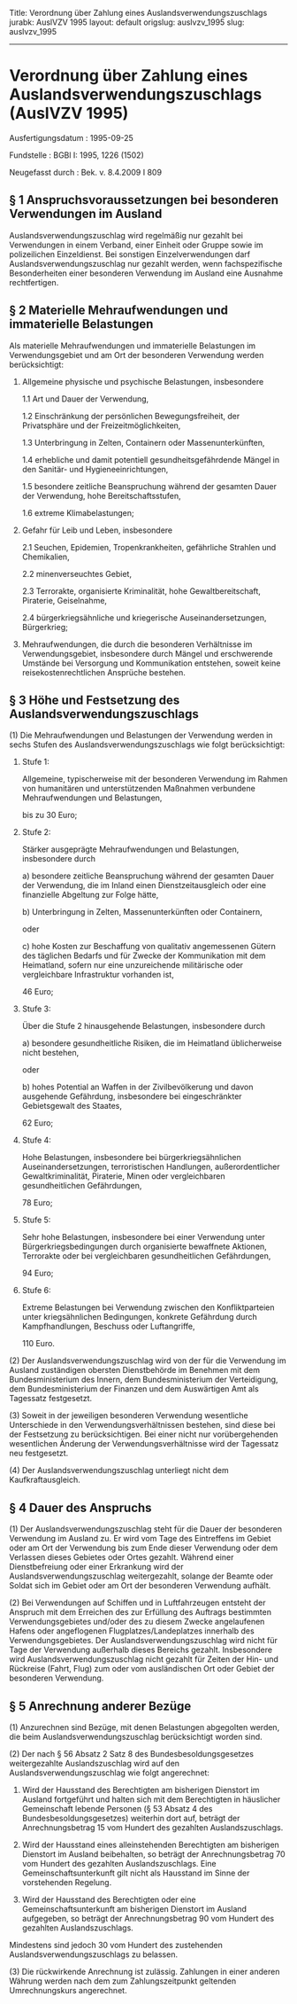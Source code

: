 Title: Verordnung über Zahlung eines Auslandsverwendungszuschlags
jurabk: AuslVZV 1995
layout: default
origslug: auslvzv_1995
slug: auslvzv_1995

---

# Verordnung über Zahlung eines Auslandsverwendungszuschlags (AuslVZV 1995)

Ausfertigungsdatum
:   1995-09-25

Fundstelle
:   BGBl I: 1995, 1226 (1502)

Neugefasst durch
:   Bek. v. 8.4.2009 I 809


## § 1 Anspruchsvoraussetzungen bei besonderen Verwendungen im Ausland

Auslandsverwendungszuschlag wird regelmäßig nur gezahlt bei
Verwendungen in einem Verband, einer Einheit oder Gruppe sowie im
polizeilichen Einzeldienst. Bei sonstigen Einzelverwendungen darf
Auslandsverwendungszuschlag nur gezahlt werden, wenn fachspezifische
Besonderheiten einer besonderen Verwendung im Ausland eine Ausnahme
rechtfertigen.


## § 2 Materielle Mehraufwendungen und immaterielle Belastungen

Als materielle Mehraufwendungen und immaterielle Belastungen im
Verwendungsgebiet und am Ort der besonderen Verwendung werden
berücksichtigt:

1.  Allgemeine physische und psychische Belastungen, insbesondere

    1.1 Art und Dauer der Verwendung,


    1.2 Einschränkung der persönlichen Bewegungsfreiheit, der Privatsphäre und
        der Freizeitmöglichkeiten,


    1.3 Unterbringung in Zelten, Containern oder Massenunterkünften,


    1.4 erhebliche und damit potentiell gesundheitsgefährdende Mängel in den
        Sanitär- und Hygieneeinrichtungen,


    1.5 besondere zeitliche Beanspruchung während der gesamten Dauer der
        Verwendung, hohe Bereitschaftsstufen,


    1.6 extreme Klimabelastungen;





2.  Gefahr für Leib und Leben, insbesondere

    2.1 Seuchen, Epidemien, Tropenkrankheiten, gefährliche Strahlen und
        Chemikalien,


    2.2 minenverseuchtes Gebiet,


    2.3 Terrorakte, organisierte Kriminalität, hohe Gewaltbereitschaft,
        Piraterie, Geiselnahme,


    2.4 bürgerkriegsähnliche und kriegerische Auseinandersetzungen,
        Bürgerkrieg;





3.  Mehraufwendungen, die durch die besonderen Verhältnisse im
    Verwendungsgebiet, insbesondere durch Mängel und erschwerende Umstände
    bei Versorgung und Kommunikation entstehen, soweit keine
    reisekostenrechtlichen Ansprüche bestehen.





## § 3 Höhe und Festsetzung des Auslandsverwendungszuschlags

(1) Die Mehraufwendungen und Belastungen der Verwendung werden in
sechs Stufen des Auslandsverwendungszuschlags wie folgt
berücksichtigt:

1.  Stufe 1:

    Allgemeine, typischerweise mit der besonderen Verwendung im Rahmen von
    humanitären und unterstützenden Maßnahmen verbundene Mehraufwendungen
    und Belastungen,

    bis zu 30 Euro;


2.  Stufe 2:

    Stärker ausgeprägte Mehraufwendungen und Belastungen, insbesondere
    durch

    a)  besondere zeitliche Beanspruchung während der gesamten Dauer der
        Verwendung, die im Inland einen Dienstzeitausgleich oder eine
        finanzielle Abgeltung zur Folge hätte,


    b)  Unterbringung in Zelten, Massenunterkünften oder Containern,




    oder

    c)  hohe Kosten zur Beschaffung von qualitativ angemessenen Gütern des
        täglichen Bedarfs und für Zwecke der Kommunikation mit dem Heimatland,
        sofern nur eine unzureichende militärische oder vergleichbare
        Infrastruktur vorhanden ist,




    46 Euro;


3.  Stufe 3:

    Über die Stufe 2 hinausgehende Belastungen, insbesondere durch

    a)  besondere gesundheitliche Risiken, die im Heimatland üblicherweise
        nicht bestehen,




    oder

    b)  hohes Potential an Waffen in der Zivilbevölkerung und davon ausgehende
        Gefährdung, insbesondere bei eingeschränkter Gebietsgewalt des
        Staates,




    62 Euro;


4.  Stufe 4:

    Hohe Belastungen, insbesondere bei bürgerkriegsähnlichen
    Auseinandersetzungen, terroristischen Handlungen, außerordentlicher
    Gewaltkriminalität, Piraterie, Minen oder vergleichbaren
    gesundheitlichen Gefährdungen,

    78 Euro;


5.  Stufe 5:

    Sehr hohe Belastungen, insbesondere bei einer Verwendung unter
    Bürgerkriegsbedingungen durch organisierte bewaffnete Aktionen,
    Terrorakte oder bei vergleichbaren gesundheitlichen Gefährdungen,

    94 Euro;


6.  Stufe 6:

    Extreme Belastungen bei Verwendung zwischen den Konfliktparteien unter
    kriegsähnlichen Bedingungen, konkrete Gefährdung durch
    Kampfhandlungen, Beschuss oder Luftangriffe,

    110 Euro.




(2) Der Auslandsverwendungszuschlag wird von der für die Verwendung im
Ausland zuständigen obersten Dienstbehörde im Benehmen mit dem
Bundesministerium des Innern, dem Bundesministerium der Verteidigung,
dem Bundesministerium der Finanzen und dem Auswärtigen Amt als
Tagessatz festgesetzt.

(3) Soweit in der jeweiligen besonderen Verwendung wesentliche
Unterschiede in den Verwendungsverhältnissen bestehen, sind diese bei
der Festsetzung zu berücksichtigen. Bei einer nicht nur
vorübergehenden wesentlichen Änderung der Verwendungsverhältnisse wird
der Tagessatz neu festgesetzt.

(4) Der Auslandsverwendungszuschlag unterliegt nicht dem
Kaufkraftausgleich.


## § 4 Dauer des Anspruchs

(1) Der Auslandsverwendungszuschlag steht für die Dauer der besonderen
Verwendung im Ausland zu. Er wird vom Tage des Eintreffens im Gebiet
oder am Ort der Verwendung bis zum Ende dieser Verwendung oder dem
Verlassen dieses Gebietes oder Ortes gezahlt. Während einer
Dienstbefreiung oder einer Erkrankung wird der
Auslandsverwendungszuschlag weitergezahlt, solange der Beamte oder
Soldat sich im Gebiet oder am Ort der besonderen Verwendung aufhält.

(2) Bei Verwendungen auf Schiffen und in Luftfahrzeugen entsteht der
Anspruch mit dem Erreichen des zur Erfüllung des Auftrags bestimmten
Verwendungsgebietes und/oder des zu diesem Zwecke angelaufenen Hafens
oder angeflogenen Flugplatzes/Landeplatzes innerhalb des
Verwendungsgebietes. Der Auslandsverwendungszuschlag wird nicht für
Tage der Verwendung außerhalb dieses Bereichs gezahlt. Insbesondere
wird Auslandsverwendungszuschlag nicht gezahlt für Zeiten der Hin- und
Rückreise (Fahrt, Flug) zum oder vom ausländischen Ort oder Gebiet der
besonderen Verwendung.


## § 5 Anrechnung anderer Bezüge

(1) Anzurechnen sind Bezüge, mit denen Belastungen abgegolten werden,
die beim Auslandsverwendungszuschlag berücksichtigt worden sind.

(2) Der nach § 56 Absatz 2 Satz 8 des Bundesbesoldungsgesetzes
weitergezahlte Auslandszuschlag wird auf den
Auslandsverwendungszuschlag wie folgt angerechnet:

1.  Wird der Hausstand des Berechtigten am bisherigen Dienstort im Ausland
    fortgeführt und halten sich mit dem Berechtigten in häuslicher
    Gemeinschaft lebende Personen (§ 53 Absatz 4 des
    Bundesbesoldungsgesetzes) weiterhin dort auf, beträgt der
    Anrechnungsbetrag 15 vom Hundert des gezahlten Auslandszuschlags.


2.  Wird der Hausstand eines alleinstehenden Berechtigten am bisherigen
    Dienstort im Ausland beibehalten, so beträgt der Anrechnungsbetrag 70
    vom Hundert des gezahlten Auslandszuschlags. Eine
    Gemeinschaftsunterkunft gilt nicht als Hausstand im Sinne der
    vorstehenden Regelung.


3.  Wird der Hausstand des Berechtigten oder eine Gemeinschaftsunterkunft
    am bisherigen Dienstort im Ausland aufgegeben, so beträgt der
    Anrechnungsbetrag 90 vom Hundert des gezahlten Auslandszuschlags.



Mindestens sind jedoch 30 vom Hundert des zustehenden
Auslandsverwendungszuschlags zu belassen.

(3) Die rückwirkende Anrechnung ist zulässig. Zahlungen in einer
anderen Währung werden nach dem zum Zahlungszeitpunkt geltenden
Umrechnungskurs angerechnet.

